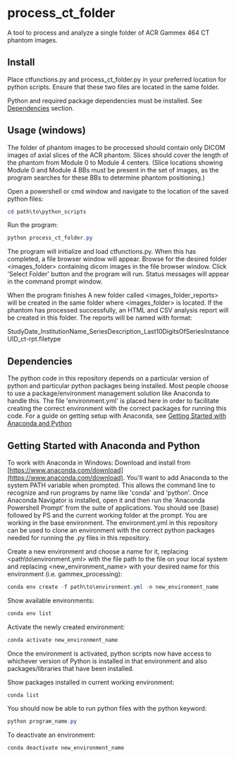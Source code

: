 # process_ct_folder

A tool to process and analyze a single folder of ACR Gammex 464 CT phantom images.

## Install

Place ctfunctions.py and process_ct_folder.py in your preferred location for python scripts. Ensure that these two files are located in the same folder. 

Python and required package dependencies must be installed. See [Dependencies](#Dependencies) section. 

## Usage (windows)
The folder of phantom images to be processed should contain only DICOM images of axial slices of the ACR phantom. Slices should cover the length of the phantom from Module 0 to Module 4 centers. (Slice locations showing Module 0 and Module 4 BBs must be present in the set of images, as the program searches for these BBs to determine phantom positioning.)

Open a powershell or cmd window and navigate to the location of the saved python files:

```powershell
cd path\to\python_scripts
```

Run the program:

```powershell
python process_ct_folder.py
```

The program will initialize and load ctfunctions.py. When this has completed, a file browser window will appear. Browse for the desired folder <images_folder> containing dicom images in the file browser window. Click 'Select Folder' button and the program will run. Status messages will appear in the command prompt window.

When the program finishes A new folder called <images_folder_reports> will be created in the same folder where <images_folder> is located. If the phantom has processed successfully, an HTML and CSV analysis report will be created in this folder. The reports will be named with format:

StudyDate_InstitutionName_SeriesDescription_Last10DigitsOfSeriesInstanceUID_ct-rpt.filetype

## Dependencies
The python code in this repository depends on a particular version of python and particular python packages being installed. Most people choose to use a package/environment management solution like Anaconda to handle this. The file 'environment.yml' is placed here in order to facilitate creating the correct environment with the correct packages for running this code. For a guide on getting setup with Anaconda, see [Getting Started with Anaconda and Python](#getting-started-with-anaconda-and-python)

## Getting Started with Anaconda and Python

To work with Anaconda in Windows:
Download and install from [https://www.anaconda.com/download](https://www.anaconda.com/download).
You'll want to add Anaconda to the system PATH variable when prompted. This allows the command line to recognize and run programs by name like 'conda' and 'python'.
Once Anaconda Navigator is installed, open it and then run the 'Anaconda Powershell Prompt' from the suite of applications.
You should see (base) followed by PS and the current working folder at the prompt. You are working in the base environment.
The environment.yml in this repository can be used to clone an environment with the correct python packages needed for running the .py files in this repository.

Create a new environment and choose a name for it, replacing <path\to\environment.yml> with the file path to the file on your local system and replacing <new_environment_name> with your desired name for this environment (i.e. gammex_processing):

```powershell
conda env create -f path\to\environment.yml -n new_environment_name
```

Show available environments:

```powershell
conda env list
```

Activate the newly created environment:

```powershell
conda activate new_environment_name
```

Once the environment is activated, python scripts now have access to whichever version of Python is installed in that environment and also packages/libraries that have been installed.

Show packages installed in current working environment:

```powershell
conda list
```
You should now be able to run python files with the python keyword:

```powershell
python program_name.py
```

To deactivate an environment:

```powershell
conda deactivate new_environment_name
```

